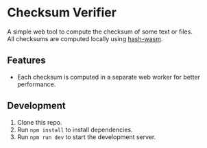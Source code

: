 # Checksum Verifier

A simple web tool to compute the checksum of some text or files. \
All checksums are computed locally using [hash-wasm](https://www.npmjs.com/package/hash-wasm).

## Features
* Each checksum is computed in a separate web worker for better performance.

## Development
1. Clone this repo.
2. Run `npm install` to install dependencies.
3. Run `npm run dev` to start the development server.


<!-- 
Todo:
- Add the ability to load multiple files and compute their checksums.
-->

